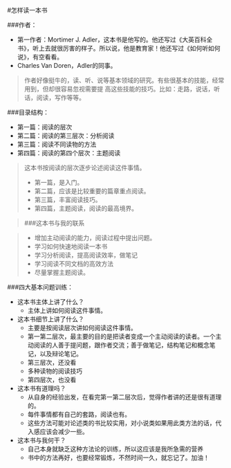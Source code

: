 #怎样读一本书

###作者：
 - 第一作者：Mortimer J. Adler，这本书是他写的。他还写过《大英百科全书》，听上去就很厉害的样子。所以说，他是教育家！他还写过《如何听如何说》，有空看看。
 - Charles Van Doren，Adler的同事。

> 作者好像挺牛的，读、听、说等基本领域的研究。有些很基本的技能，经常用到，但却很容易忽视需要提
> 高这些技能的技巧。比如：走路，说话，听话，阅读，写作等等。


###目录结构：
- 第一篇：阅读的层次
- 第二篇：阅读的第三层次：分析阅读
- 第三篇：阅读不同读物的方法
- 第四篇：阅读的第四个层次：主题阅读

> 这本书按阅读的层次逐步论述阅读这件事情。
> 
> - 第一篇，是入门。
> - 第二篇，应该是比较重要的篇章重点阅读。
> - 第三篇，丰富阅读技巧。
> - 第四篇，主题阅读，阅读的最高境界。

> ###这本书与我的联系

> - 增加主动阅读的能力，阅读过程中提出问题。
> - 学习如何快速地阅读一本书
> - 学习分析阅读，提高阅读效率，做笔记
> - 学习阅读不同文档的高效方法
> - 尽量掌握主题阅读。


###四大基本问题训练：

- 这本书主体上讲了什么？
	- 主体上讲如何阅读这件事情。
- 这本书细节上讲了什么？
	- 主要是按阅读层次讲如何阅读这件事情。
	- 第一第二层次，最主要的目的是把读者变成一个主动阅读的读者。一个主动阅读的人善于提问题，跟作者交流；善于做笔记，结构笔记和概念笔记，以及辩论笔记。
	- 第三层次，还没看
	- 多种读物的阅读技巧
	- 第四层次，也没看
- 这本书有道理吗？
	- 从自身的经验出发，在看完第一第二层次后，觉得作者讲的还是很有道理的。
	- 每件事情都有自己的套路，阅读也有。
	- 这些方法可能对论述类的书比较实用，对小说类如果用此类方法的话，代入感应该会减少一些。
- 这本书与我何干？
	- 自己本身就缺乏这种方法论的训练，所以这应该是我所急需的营养
	- 书中的方法再好，也要经常锻炼，不然时间一久，就忘记了。加油！
